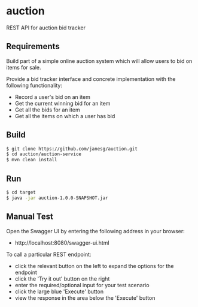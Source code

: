 # auction
REST API for auction bid tracker

## Requirements

Build part of a simple online auction system which will allow users to bid on items for sale.

Provide a bid tracker interface and concrete implementation with the following functionality:

- Record a user's bid on an item
- Get the current winning bid for an item
- Get all the bids for an item
- Get all the items on which a user has bid

## Build
```sh
$ git clone https://github.com/janesg/auction.git
$ cd auction/auction-service
$ mvn clean install
```

## Run
```sh
$ cd target
$ java -jar auction-1.0.0-SNAPSHOT.jar
```

## Manual Test

Open the Swagger UI by entering the following address in your browser:

- http://localhost:8080/swagger-ui.html

To call a particular REST endpoint:

- click the relevant button on the left to expand the options for the endpoint
- click the 'Try it out' button on the right
- enter the required/optional input for your test scenario
- click the large blue 'Execute' button
- view the response in the area below the 'Execute' button    